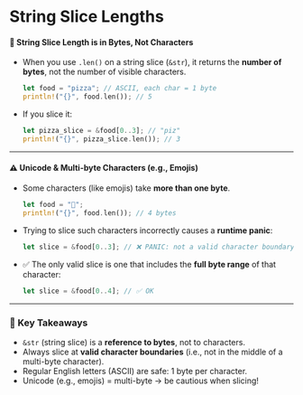 # String Slice Lengths



#### 🔸 String Slice Length is in **Bytes**, Not Characters

- When you use `.len()` on a string slice (`&str`), it returns the **number of bytes**, not the number of visible characters.
  
  ```rust
  let food = "pizza"; // ASCII, each char = 1 byte
  println!("{}", food.len()); // 5
  ```

- If you slice it:
  
  ```rust
  let pizza_slice = &food[0..3]; // "piz"
  println!("{}", pizza_slice.len()); // 3
  ```

---

#### ⚠️ Unicode & Multi-byte Characters (e.g., Emojis)

- Some characters (like emojis) take **more than one byte**.

  ```rust
  let food = "🍕";
  println!("{}", food.len()); // 4 bytes
  ```

- Trying to slice such characters incorrectly causes a **runtime panic**:

  ```rust
  let slice = &food[0..3]; // ❌ PANIC: not a valid character boundary
  ```

- ✅ The only valid slice is one that includes the **full byte range** of that character:

  ```rust
  let slice = &food[0..4]; // ✅ OK
  ```

---

### 🧠 Key Takeaways

- `&str` (string slice) is a **reference to bytes**, not to characters.
- Always slice at **valid character boundaries** (i.e., not in the middle of a multi-byte character).
- Regular English letters (ASCII) are safe: 1 byte per character.
- Unicode (e.g., emojis) = multi-byte → be cautious when slicing!
